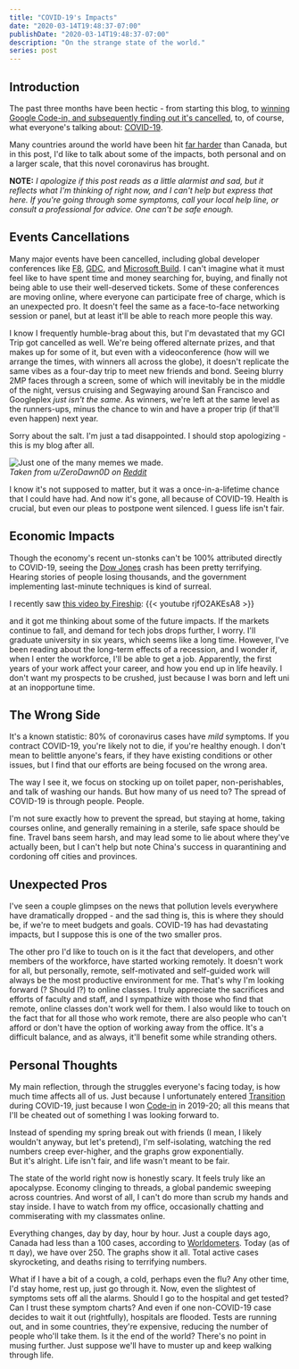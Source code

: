 ```yaml
---
title: "COVID-19's Impacts"
date: "2020-03-14T19:48:37-07:00"
publishDate: "2020-03-14T19:48:37-07:00"
description: "On the strange state of the world."
series: post
---
```


## Introduction
The past three months have been hectic - from starting this blog, to [winning Google Code-in, and subsequently finding out it's cancelled](https://kewbish.github.io/blog/posts/200214//), to, of course, what everyone's talking about: [COVID-19](https://www.who.int/emergencies/diseases/novel-coronavirus-2019).  

Many countries around the world have been hit [far harder](https://worldometers.info/coronavirus/) than Canada, but in this post, I'd like to talk about some of the impacts, both personal and on a larger scale, that this novel coronavirus has brought.  

**NOTE:** *I apologize if this post reads as a little alarmist and sad, but it reflects what I'm thinking of right now, and I can't help but express that here. If you're going through some symptoms, call your local help line, or consult a professional for advice. One can't be safe enough.*

## Events Cancellations
Many major events have been cancelled, including global developer conferences like [F8](https://developers.facebook.com/blog/post/2020/02/27/important-f8-2020-update/), [GDC](https://www.vice.com/en_ca/article/qjde3m/game-developers-conference-cancelled-due-to-coronavirus-fears), and [Microsoft Build](https://www.cnbc.com/2020/03/12/coronavirus-microsoft-build-in-person-events-canceled.html). I can't imagine what it must feel like to have spent time and money searching for, buying, and finally not being able to use their well-deserved tickets. Some of these conferences are moving online, where everyone can participate free of charge, which is an unexpected pro. It doesn't feel the same as a face-to-face networking session or panel, but at least it'll be able to reach more people this way.  

I know I frequently humble-brag about this, but I'm devastated that my GCI Trip got cancelled as well. We're being offered alternate prizes, and that makes up for some of it, but even with a videoconference (how will we arrange the times, with winners all across the globe), it doesn't replicate the same vibes as a four-day trip to meet new friends and bond. Seeing blurry 2MP faces through a screen, some of which will inevitably be in the middle of the night, versus cruising and Segwaying around San Francisco and Googleplex *just isn't the same*. As winners, we're left at the same level as the runners-ups, minus the chance to win and have a proper trip (if that'll even happen) next year.  

Sorry about the salt. I'm just a tad disappointed. I should stop apologizing - this is my blog after all.

![Just one of the many memes we made.](https://preview.redd.it/did6uo5npol41.jpg?width=640&crop=smart&auto=webp&s=a29ccf47f536511d9e13bb3a1057305e31ce7ae2)  
*Taken from u/ZeroDawn0D on [Reddit](https://www.reddit.com/r/GoogleCodeIn/comments/ffyjyp/rip/)*  

I know it's not supposed to matter, but it was a once-in-a-lifetime chance that I could have had. And now it's gone, all because of COVID-19. Health is crucial, but even our pleas to postpone went silenced. I guess life isn't fair.  

## Economic Impacts
Though the economy's recent un-stonks can't be 100% attributed directly to COVID-19, seeing the [Dow Jones](https://g.co/kgs/3vodBh) crash has been pretty terrifying. Hearing stories of people losing thousands, and the government implementing last-minute techniques is kind of surreal.  

I recently saw [this video by Fireship](https://www.youtube.com/watch?v=rjfO2AKEsA8):
{{< youtube rjfO2AKEsA8 >}}    

and it got me thinking about some of the future impacts. If the markets continue to fall, and demand for tech jobs drops further, I worry. I'll graduate university in six years, which seems like a long time. However, I've been reading about the long-term effects of a recession, and I wonder if, when I enter the workforce, I'll be able to get a job. Apparently, the first years of your work affect your career, and how you end up in life heavily. I don't want my prospects to be crushed, just because I was born and left uni at an inopportune time. 

## The Wrong Side
It's a known statistic: 80% of coronavirus cases have *mild* symptoms. If you contract COVID-19, you're likely not to die, if you're healthy enough. I don't mean to belittle anyone's fears, if they have existing conditions or other issues, but I find that our efforts are being focused on the wrong area.

The way I see it, we focus on stocking up on toilet paper, non-perishables, and talk of washing our hands. But how many of us need to? The spread of COVID-19 is through people. People.

I'm not sure exactly how to prevent the spread, but staying at home, taking courses online, and generally remaining in a sterile, safe space should be fine. Travel bans seem harsh, and may lead some to lie about where they've actually been, but I can't help but note China's success in quarantining and cordoning off cities and provinces. 

## Unexpected Pros
I've seen a couple glimpses on the news that pollution levels everywhere have dramatically dropped - and the sad thing is, this is where they should be, if we're to meet budgets and goals. COVID-19 has had devastating impacts, but I suppose this is one of the two smaller pros.

The other pro I'd like to touch on is it the fact that developers, and other members of the workforce, have started working remotely. It doesn't work for all, but personally, remote, self-motivated and self-guided work will always be the most productive environment for me. That's why I'm looking forward (? Should I?) to online classes. I truly appreciate the sacrifices and efforts of faculty and staff, and I sympathize with those who find that remote, online classes don't work well for them. I also would like to touch on the fact that for all those who work remote, there are also people who can't afford or don't have the option of working away from the office. It's a difficult balance, and as always, it'll benefit some while stranding others.

## Personal Thoughts
My main reflection, through the struggles everyone's facing today, is how much time affects all of us. Just because I unfortunately entered [Transition](https://universitytransition.ca) during COVID-19, just because I won [Code-in](https://g.co/gci) in 2019-20; all this means that I'll be cheated out of something I was looking forward to.  

Instead of spending my spring break out with friends (I mean, I likely wouldn't anyway, but let's pretend), I'm self-isolating, watching the red numbers creep ever-higher, and the graphs grow exponentially.  
But it's alright. Life isn't fair, and life wasn't meant to be fair.  

The state of the world right now is honestly scary. It feels truly like an apocalypse. Economy clinging to threads, a global pandemic sweeping across countries. And worst of all, I can't do more than scrub my hands and stay inside. I have to watch from my office, occasionally chatting and commiserating with my classmates online.  

Everything changes, day by day, hour by hour. Just a couple days ago, Canada had less than a 100 cases, according to [Worldometers](worldometers.info/coronavirus/). Today (as of π day), we have over 250. The graphs show it all. Total active cases skyrocketing, and deaths rising to terrifying numbers.  

What if I have a bit of a cough, a cold, perhaps even the flu? Any other time, I'd stay home, rest up, just go through it. Now, even the slightest of symptoms sets off all the alarms. Should I go to the hospital and get tested? Can I trust these symptom charts? And even if one non-COVID-19 case decides to wait it out (rightfully), hospitals are flooded. Tests are running out, and in some countries, they're expensive, reducing the number of people who'll take them.
Is it the end of the world? There's no point in musing further. Just suppose we'll have to muster up and keep walking through life.  
